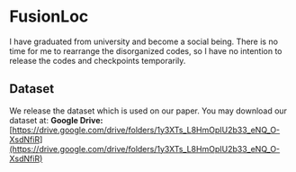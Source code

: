 # FusionLoc
I have graduated from university and become a social being. There is no time for me to rearrange the disorganized codes, so I have no intention to release the codes and checkpoints temporarily. 
## Dataset
We release the dataset which is used on our paper. You may download our dataset at:
**Google Drive:**[https://drive.google.com/drive/folders/1y3XTs_L8HmOpIU2b33_eNQ_O-XsdNfiR](https://drive.google.com/drive/folders/1y3XTs_L8HmOpIU2b33_eNQ_O-XsdNfiR)
